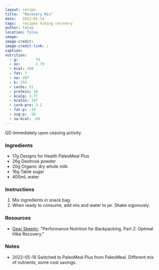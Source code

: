 ```yaml
---
layout: recipe
title:  "Recovery Mix"
date:   2022-05-18
tags:   recipes hiking recovery
author: false
location: false
image:
image-credit:
image-credit-link: /
caption:
nutrition:
  - g:        79
  - oz:       2.79
  - kcal: 298
  - fat: 7
  - na: 207
  - k: 255
  - carbs: 51
  - protein: 16
  - kcalg: 3.77
  - kcaloz: 107
  - carb-pro: 3.2
  - fat-p: .19
  - sug-p: .56
  - na-kcal: .69
---
```


QD immediately upon ceasing activity.

### Ingredients
* 17g Designs for Health PaleoMeal Plus
* 26g Dextrose powder
* 20g Organic dry whole milk
* 16g	Table sugar
* 400mL water

### Instructions
1. Mix ingredients in snack bag.
2. When ready to consume, add mix and water to jar. Shake vigorously.

### Resources
* [Gear Skeptic](https://www.youtube.com/watch?v=5KGIMRZVFnQ): "Performance Nutrition for Backpacking, Part 2: Optimal Hike Recovery." 

### Notes
* 2022-05-18 Switched to PaleoMeal Plus from PaleoMeal. Different mix of nutrients; some cost savings.
